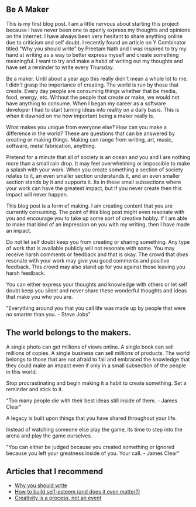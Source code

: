 ## Be A Maker

This is my first blog post. I am a little nervous about starting this project because I have never been one to openly express my thoughts and opinions on the internet. I have always been very hesitant to share anything online due to criticism and self doubt. I recently found an article on Y Combinator titled "Why you should write" by Preetam Nath and I was inspired to try my hand at writing as a way to better express myself and create something meaningful. I want to try and make a habit of writing out my thoughts and have set a reminder to write every Thursday.

Be a maker. Until about a year ago this really didn't mean a whole lot to me. I didn't grasp the importance of creating. The world is run by those that create. Every day people are consuming things whether that be media, food, energy, etc. Without the people that create or make, we would not have anything to consume. When I began my career as a software developer I had to start turning ideas into reality on a daily basis. This is when it dawned on me how important being a maker really is.

What makes you unique from everyone else? How can you make a difference in the world? These are questions that can be answered by creating or making things. Making can range from writing, art, music, software, metal fabrication, anything.

Pretend for a minute that all of society is an ocean and you and I are nothing more than a small rain drop. It may feel overwhelming or impossible to make a splash with your work. When you create something a section of society relates to it, an even smaller section understands it, and an even smaller section stands by it and supports it. Its in these small subsections where your work can have the greatest impact, but if you never create then this impact will never happen.

This blog post is a form of making. I am creating content that you are currently consuming. The point of this blog post might even resonate with you and encourage you to take up some sort of creative hobby. If I am able to make that kind of an impression on you with my writing, then I have made an impact.

Do not let self doubt keep you from creating or sharing something. Any type of work that is available publicly will not resonate with some. You may receive harsh comments or feedback and that is okay. The crowd that _does_ resonate with your work may give you good comments and positive feedback. This crowd may also stand up for you against those leaving you harsh feedback.

You can either express your thoughts and knowledge with others or let self doubt keep you silent and never share these wonderful thoughts and ideas that make you who you are.

"Everything around you that you call life was made up by people that were no smarter than you. - Steve Jobs"

## The world belongs to the makers.

A single photo can get millions of views online. A single book can sell millions of copies. A single business can sell millions of products. The world belongs to those that are not afraid to fail and embraced the knowledge that they could make an impact even if only in a small subsection of the people in this world.

Stop procrastinating and begin making it a habit to create something. Set a reminder and stick to it.

"Too many people die with their best ideas still inside of them. - James Clear"

A legacy is built upon things that you have shared throughout your life.

Instead of watching someone else play the game, its time to step into the arena and play the game ourselves.

"You can either be judged because you created something or ignored because you left your greatness inside of you. Your call. - James Clear"

## Articles that I recommend
* [Why you should write](https://www.preetamnath.com/blog/why-you-should-write)
* [How to build self-esteem (and does it even matter?)](https://markmanson.net/self-esteem)
* [Creativity is a process, not an event](https://jamesclear.com/creative-thinking)
